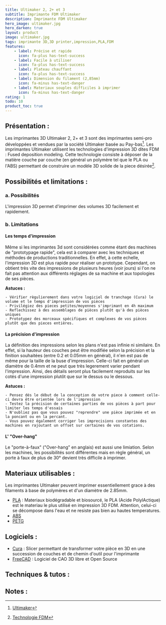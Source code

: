 ```yaml
---
title: Ultimaker 2, 2+ et 3
subtitle: Imprimante FDM Ultimaker
description: Imprimante FDM Ultimaker
hero_image: ultimaker.jpg
hero_darken: true
layout: product
image: ultimaker.jpg
tags: imprimante 3D,3D printer,impression,PLA,FDM
features:
    - label: Précise et rapide
      icon: fa-plus has-text-success
    - label: Facile à utiliser
      icon: fa-plus has-text-success
    - label: Plateau chauffant
      icon: fa-plus has-text-success
    - label: Dimension du filament (2,85mm)
      icon: fa-minus has-text-danger
    - label: Materiaux souples difficiles à imprimer
      icon: fa-minus has-text-danger
rating: 1
todo: 10
product_toc: true
---
```

## Présentation :

Les imprimantes 3D Ultimaker 2, 2+ et 3 sont des imprimantes semi-pro développées et vendues par la société Ultimaker basée au Pay-bas[^1]. Les imprimantes Ultimaker utilisent les technologies d'impression 3D dites FDM : Fused deposition modeling. Cette technologie consiste à déposer de la matière couche par couche (en général un polymère tel que le PLA ou l'ABS) permettant de construire un modèle 3D solide de la piece désirée[^2].

## Possibilités et limitations :

### a. Possibilités

L'impression 3D permet d'imprimer des volumes 3D facilement et rapidement. 

### b. Limitations

#### Les temps d'impression

Même si les imprimantes 3d sont considérées comme étant des machines de "prototypage rapide", cela est à comparer avec les techniques et méthodes de productions traditionnelles. En effet, à cette echelle, l'impression 3D est plus rapide pour réaliser un prototype. Cependant, on obtient très vite des impressions de plusieurs heures (voir jours) si l'on ne fait pas attention aux différents réglages de sa machine et aux topologies de ses pièces. 

**Astuces :**

    - Vérifier règulierement dans votre logiciel de tranchage (Cura) le volume et le temps d'impression de vos pièces
    - Privilégiez des pieces petites/moyennes s'imprimant en 4h maximum
    - Reflechissez à des assemblages de pièces plutôt qu'à des pièces uniques
    - Prototypez des morceaux spécifiques et complexes de vos pièces plutôt que des pieces entières.

#### La précision d'impression

La définition des impressions selon les plans n'est pas infinie ni similaire. En effet, si la hauteur des couches peut être modifiée selon la précision et la finition souhaitées (entre 0.2 et 0.05mm en général), il n'en est pas de même pour la taille de la buse d'impression.
Celle-ci fait en général un diamètre de 0.4mm et ne peut que très legerement varier pendant l'impression. Ainsi, des détails seront plus facilement reproduits sur les cotés d'une impression plutôt que sur le dessus ou le dessous. 

**Astuces :**

    - Pensez dés le début de la conception de votre piece à comment celle-ci devra être orientée lors de l'impression
    - Testez la précision de certaines parties de vos pièces à part pour limiter les temps d'essais
    - N'oubliez pas que vous pouvez "reprendre" une pièce imprimée et en la poncant ou en la percant. 
    - Vous pouvez également corriger les imprecisions constantes des machines en rajoutant un offset sur certaines de vos cotations.

#### L' "Over-hang"

Le "porte-à-faux" ("Over-hang" en anglais) est aussi une limiation. Selon les machines, les possibilités sont différentes mais en règle général, un porte à faux de plus de 30° devient très difficile à imprimer.

## Materiaux utilisables :

Les imprimantes Ultimaker peuvent imprimer essentiellement grace à des filaments à base de polymères et d'un diamètre de 2.85mm. 

- [PLA](https://fr.wikipedia.org/wiki/Acide_polylactique) : Materiaux biodégradable et biosourcé, le PLA (Acide PolylActique) est le materiau le plus utilisé en impression 3D FDM. Attention, celui-ci se décompose dans l'eau et ne resiste pas bien au hautes temperatures.
- [ABS]()
- [PETG]()

## Logiciels :

- [Cura]() : Slicer permettant de transformer votre pièce en 3D en une succession de couches et de chemin d'outil pour l'imprimante
- [FreeCAD](../../pages/softs/freecad/freecad) : Logiciel de CAO 3D libre et Open Source

## Techniques & tutos :


## Notes :

[^1]: [Ultimaker](https://fr.wikipedia.org/wiki/Ultimaker)
[^2]: [Technologie FDM](https://fr.wikipedia.org/wiki/Dépôt_de_fil_fondu)
